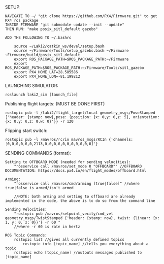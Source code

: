 SETUP:

	NAVIGATE TO ~/ "git clone https://github.com/PX4/Firmware.git" to get PX4 ros package
	INSIDE FIRMWARE "git submodule update --init --update"
	THEN RUN: "make posix_sitl_default gazebo"
  
  	ADD THE FOLLOWING TO ~/.bashrc
  
	    source ~/Laki2/catkin_ws/devel/setup.bash
	    source ~/Firmware/Tools/setup_gazebo.bash ~/Firmware ~Firmware/build/posix_sitl_default
	    export ROS_PACKAGE_PATH=$ROS_PACKAGE_PATH:~/Firmware
	    export ROS_PACKAGE_PATH=$ROS_PACKAGE_PATH:~/Firmware/Tools/sitl_gazebo
	    export PX4_HOME_LAT=28.585586
	    export PX4_HOME_LON=-81.199212


LAUNCHING SIMULATOR:
	
	roslaunch laki2_sim [launch_file] 
  
  Publishing flight targets: (MUST BE DONE FIRST)
	
	rostopic pub -l /laki2/flight_target/local geometry_msgs/PoseStamped {'header: {stamp: now},pose: {position: {x: 0,y: 0,z: 5}, orientation: {x: 0,y: 0,z: 0,w: 0}'}} -r 120
  
  Flipping start switch:

	rostopic pub -l /mavros/rc/in mavros_msgs/RCIn {'channels: [0,0,0,0,0,0,2113,0,0,0,0,0,0,0,0,0,0,0]'}
	
	
SENDING COMMANDS (format):

	Setting to OFFBOARD MODE (needed for sending velocities):
		"rosservice call /mavros/set_mode 0 "OFFBOARD"" //OFFBOARD DOCUMENTATION: https://docs.px4.io/en/flight_modes/offboard.html
	
	Arming:
		"rosservice call /mavros/cmd/arming [true|false]" //where true|false is armed/isn't armed
			
		//NOTE: both arming and setting to offboard are already implemented in the code, the above is to do so from the command line
	
	Sending Velocities:	
		"rostopic pub /mavros/setpoint_vecity/cmd_vel geometry_msgs/TwistStamped {'header: {stamp: now}, twist: {linear: {x: 1, y: 0, z: 0}}'} -r 60 "
		//where -r 60 is rate in hertz
		
	ROS Topic Commands:
		rostopic list //gives all currently defined topics
    		rostopic info [topic_name] //tells you everything about a topic 
		rostopic echo [topic_name] //outputs messages published to [topic_name]
